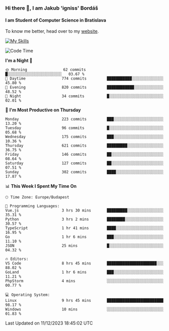 ### Hi there 👋, I am Jakub 'igniss' Bordáš

#### I am Student of Computer Science in Bratislava
To know me better, head over to my [website](https://bordas.sk).

[![My Skills](https://skillicons.dev/icons?i=js,html,css,figma,svelte,java,kotlin,python,postgresql,typescript,nest,nodejs)](https://bordas.sk)


<!--START_SECTION:waka-->
![Code Time](http://img.shields.io/badge/Code%20Time-1%2C309%20hrs%202%20mins-blue)

**I'm a Night 🦉** 

```text
🌞 Morning                62 commits          █░░░░░░░░░░░░░░░░░░░░░░░░   03.67 % 
🌆 Daytime                774 commits         ███████████░░░░░░░░░░░░░░   45.80 % 
🌃 Evening                820 commits         ████████████░░░░░░░░░░░░░   48.52 % 
🌙 Night                  34 commits          █░░░░░░░░░░░░░░░░░░░░░░░░   02.01 % 
```
📅 **I'm Most Productive on Thursday** 

```text
Monday                   223 commits         ███░░░░░░░░░░░░░░░░░░░░░░   13.20 % 
Tuesday                  96 commits          █░░░░░░░░░░░░░░░░░░░░░░░░   05.68 % 
Wednesday                175 commits         ███░░░░░░░░░░░░░░░░░░░░░░   10.36 % 
Thursday                 621 commits         █████████░░░░░░░░░░░░░░░░   36.75 % 
Friday                   146 commits         ██░░░░░░░░░░░░░░░░░░░░░░░   08.64 % 
Saturday                 127 commits         ██░░░░░░░░░░░░░░░░░░░░░░░   07.51 % 
Sunday                   302 commits         ████░░░░░░░░░░░░░░░░░░░░░   17.87 % 
```


📊 **This Week I Spent My Time On** 

```text
🕑︎ Time Zone: Europe/Budapest

💬 Programming Languages: 
Vue.js                   3 hrs 30 mins       █████████░░░░░░░░░░░░░░░░   35.31 % 
Python                   3 hrs 2 mins        ████████░░░░░░░░░░░░░░░░░   30.57 % 
TypeScript               1 hr 41 mins        ████░░░░░░░░░░░░░░░░░░░░░   16.95 % 
Go                       1 hr 6 mins         ███░░░░░░░░░░░░░░░░░░░░░░   11.10 % 
JSON                     25 mins             █░░░░░░░░░░░░░░░░░░░░░░░░   04.32 % 

🔥 Editors: 
VS Code                  8 hrs 45 mins       ██████████████████████░░░   88.02 % 
GoLand                   1 hr 6 mins         ███░░░░░░░░░░░░░░░░░░░░░░   11.21 % 
PhpStorm                 4 mins              ░░░░░░░░░░░░░░░░░░░░░░░░░   00.77 % 

💻 Operating System: 
Linux                    9 hrs 45 mins       █████████████████████████   98.17 % 
Windows                  10 mins             ░░░░░░░░░░░░░░░░░░░░░░░░░   01.83 % 
```


 Last Updated on 11/12/2023 18:45:02 UTC
<!--END_SECTION:waka-->
